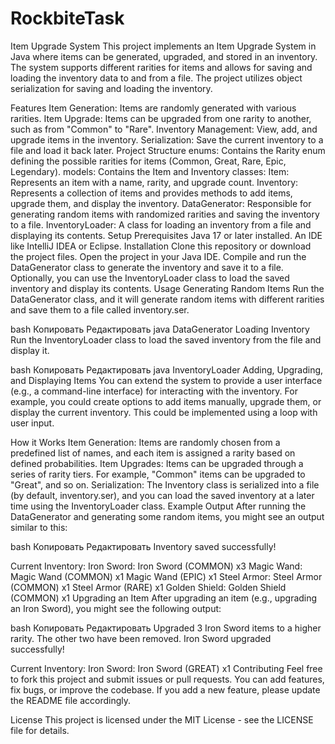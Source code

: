 # RockbiteTask
Item Upgrade System
This project implements an Item Upgrade System in Java where items can be generated, upgraded, and stored in an inventory. The system supports different rarities for items and allows for saving and loading the inventory data to and from a file. The project utilizes object serialization for saving and loading the inventory.

Features
Item Generation: Items are randomly generated with various rarities.
Item Upgrade: Items can be upgraded from one rarity to another, such as from "Common" to "Rare".
Inventory Management: View, add, and upgrade items in the inventory.
Serialization: Save the current inventory to a file and load it back later.
Project Structure
enums: Contains the Rarity enum defining the possible rarities for items (Common, Great, Rare, Epic, Legendary).
models: Contains the Item and Inventory classes:
Item: Represents an item with a name, rarity, and upgrade count.
Inventory: Represents a collection of items and provides methods to add items, upgrade them, and display the inventory.
DataGenerator: Responsible for generating random items with randomized rarities and saving the inventory to a file.
InventoryLoader: A class for loading an inventory from a file and displaying its contents.
Setup
Prerequisites
Java 17 or later installed.
An IDE like IntelliJ IDEA or Eclipse.
Installation
Clone this repository or download the project files.
Open the project in your Java IDE.
Compile and run the DataGenerator class to generate the inventory and save it to a file.
Optionally, you can use the InventoryLoader class to load the saved inventory and display its contents.
Usage
Generating Random Items
Run the DataGenerator class, and it will generate random items with different rarities and save them to a file called inventory.ser.

bash
Копировать
Редактировать
java DataGenerator
Loading Inventory
Run the InventoryLoader class to load the saved inventory from the file and display it.

bash
Копировать
Редактировать
java InventoryLoader
Adding, Upgrading, and Displaying Items
You can extend the system to provide a user interface (e.g., a command-line interface) for interacting with the inventory. For example, you could create options to add items manually, upgrade them, or display the current inventory. This could be implemented using a loop with user input.

How it Works
Item Generation: Items are randomly chosen from a predefined list of names, and each item is assigned a rarity based on defined probabilities.
Item Upgrades: Items can be upgraded through a series of rarity tiers. For example, "Common" items can be upgraded to "Great", and so on.
Serialization: The Inventory class is serialized into a file (by default, inventory.ser), and you can load the saved inventory at a later time using the InventoryLoader class.
Example Output
After running the DataGenerator and generating some random items, you might see an output similar to this:

bash
Копировать
Редактировать
Inventory saved successfully!

Current Inventory:
Iron Sword:
Iron Sword (COMMON) x3
Magic Wand:
Magic Wand (COMMON) x1
Magic Wand (EPIC) x1
Steel Armor:
Steel Armor (COMMON) x1
Steel Armor (RARE) x1
Golden Shield:
Golden Shield (COMMON) x1
Upgrading an Item
After upgrading an item (e.g., upgrading an Iron Sword), you might see the following output:

bash
Копировать
Редактировать
Upgraded 3 Iron Sword items to a higher rarity. The other two have been removed.
Iron Sword upgraded successfully!

Current Inventory:
Iron Sword:
Iron Sword (GREAT) x1
Contributing
Feel free to fork this project and submit issues or pull requests. You can add features, fix bugs, or improve the codebase. If you add a new feature, please update the README file accordingly.

License
This project is licensed under the MIT License - see the LICENSE file for details.


